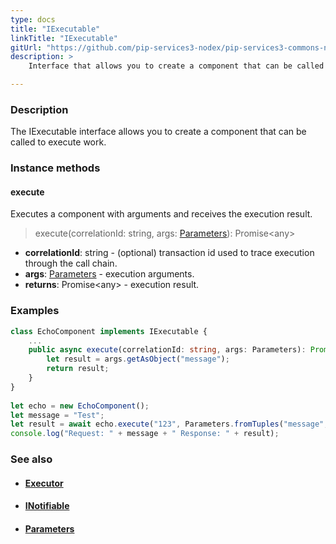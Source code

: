 ```yaml
---
type: docs
title: "IExecutable"
linkTitle: "IExecutable"
gitUrl: "https://github.com/pip-services3-nodex/pip-services3-commons-nodex"
description: >
    Interface that allows you to create a component that can be called to execute work.

---
```


### Description

The IExecutable interface allows you to create a component that can be called to execute work.

### Instance methods

#### execute
Executes a component with arguments and receives the execution result.

> execute(correlationId: string, args: [Parameters](../parameters)): Promise\<any\>

- **correlationId**: string - (optional) transaction id used to trace execution through the call chain.
- **args**: [Parameters](../parameters) - execution arguments.
- **returns**: Promise\<any\> - execution result. 

### Examples

```typescript
class EchoComponent implements IExecutable {
    ...
    public async execute(correlationId: string, args: Parameters): Promise<any> {
        let result = args.getAsObject("message");
        return result;
    }
}
    
let echo = new EchoComponent();
let message = "Test";
let result = await echo.execute("123", Parameters.fromTuples("message", message))
console.log("Request: " + message + " Response: " + result);

```

### See also
- #### [Executor](../executor)
- #### [INotifiable](../inotifiable)
- #### [Parameters](../parameters)
